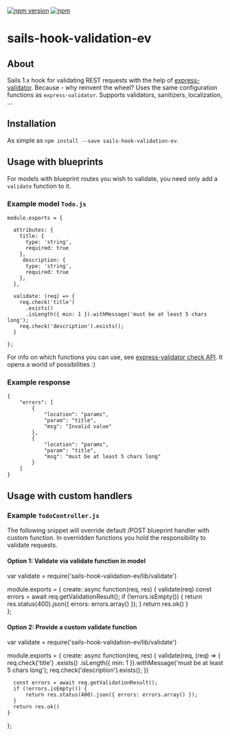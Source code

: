 [![npm version](https://badge.fury.io/js/sails-hook-validation-ev.svg)](https://badge.fury.io/js/sails-hook-validation-ev)
[![npm](https://img.shields.io/npm/dt/sails-hook-validation-ev.svg)]()

# sails-hook-validation-ev

## About

Sails 1.x hook for validating REST requests with the help of [express-validator](https://github.com/express-validator/express-validator). Because - why reinvent the wheel? Uses the same configuration functions as `express-validator`. Supports validators, sanitizers, localization, ...

## Installation

As simple as `npm install --save sails-hook-validation-ev`.

## Usage with blueprints

For models with blueprint routes you wish to validate, you need only add a `validate` function to it.

### Example model `Todo.js`

    module.exports = {

      attributes: {
        title: {    
          type: 'string',   
          required: true    
        },  
         description: { 
          type: 'string',   
          required: true    
        },
      },

      validate: (req) => {
        req.check('title')
          .exists()
          .isLength({ min: 1 }).withMessage('must be at least 5 chars long');
        req.check('description').exists();
      }

    };

For info on which functions you can use, see [express-validator check API](https://express-validator.github.io/docs/check-api.html). It opens a world of possibilities :)

### Example response

    {
        "errors": [
            {
                "location": "params",
                "param": "title",
                "msg": "Invalid value"
            },
            {
                "location": "params",
                "param": "title",
                "msg": "must be at least 5 chars long"
            }
        ]
    }

## Usage with custom handlers

### Example `TodoController.js`

The following snippet will override default /POST blueprint handler with custom function. In overridden functions you hold the responsibility to validate requests.

#### Option 1: Validate via validate function in model

  var validate = require('sails-hook-validation-ev/lib/validate')

  module.exports = {
    create: async function(req, res) {
      validate(req)
      const errors = await req.getValidationResult();
      if (!errors.isEmpty()) {
          return res.status(400).json({ errors: errors.array() });
      }
      return res.ok()
    }  
  };


#### Option 2: Provide a custom validate function

  var validate = require('sails-hook-validation-ev/lib/validate')

  module.exports = {
    create: async function(req, res) {
      validate(req, (req) => {
        req.check('title')
          .exists()
          .isLength({ min: 1 }).withMessage('must be at least 5 chars long');
        req.check('description').exists();
      })

      const errors = await req.getValidationResult();
      if (!errors.isEmpty()) {
          return res.status(400).json({ errors: errors.array() });
      }
      return res.ok()
    }  
  };